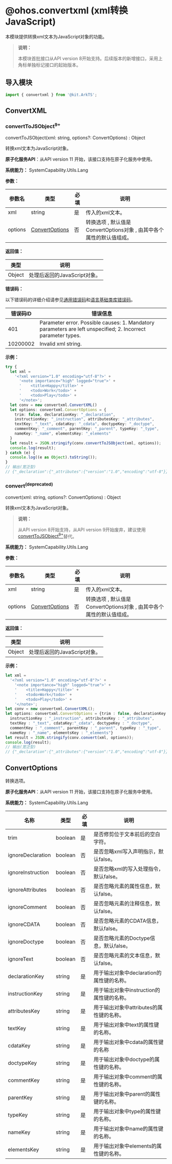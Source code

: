 # @ohos.convertxml (xml转换JavaScript)

本模块提供转换xml文本为JavaScript对象的功能。

> **说明：**
>
> 本模块首批接口从API version 8开始支持。后续版本的新增接口，采用上角标单独标记接口的起始版本。


## 导入模块

```ts
import { convertxml } from '@kit.ArkTS';
```

## ConvertXML

### convertToJSObject<sup>9+</sup>

convertToJSObject(xml: string, options?: ConvertOptions) : Object

转换xml文本为JavaScript对象。

**原子化服务API**：从API version 11 开始，该接口支持在原子化服务中使用。

**系统能力：** SystemCapability.Utils.Lang

**参数：**

| 参数名  | 类型                              | 必填 | 说明            |
| ------- | --------------------------------- | ---- | --------------- |
| xml     | string                            | 是   | 传入的xml文本。 |
| options | [ConvertOptions](#convertoptions) | 否   | 转换选项 , 默认值是ConvertOptions对象 , 由其中各个属性的默认值组成。  |

**返回值：**

| 类型   | 说明                         |
| ------ | ---------------------------- |
| Object | 处理后返回的JavaScript对象。 |

**错误码：**

以下错误码的详细介绍请参见[通用错误码](../errorcode-universal.md)和[语言基础类库错误码](errorcode-utils.md)。

| 错误码ID | 错误信息 |
| -------- | -------- |
| 401      | Parameter error. Possible causes: 1. Mandatory parameters are left unspecified; 2. Incorrect parameter types. |
| 10200002 | Invalid xml string. |

**示例：**

```ts
try {
  let xml =
    '<?xml version="1.0" encoding="utf-8"?>' +
      '<note importance="high" logged="true">' +
      '    <title>Happy</title>' +
      '    <todo>Work</todo>' +
      '    <todo>Play</todo>' +
      '</note>';
  let conv = new convertxml.ConvertXML()
  let options: convertxml.ConvertOptions = {
    trim: false, declarationKey: "_declaration",
    instructionKey: "_instruction", attributesKey: "_attributes",
    textKey: "_text", cdataKey: "_cdata", doctypeKey: "_doctype",
    commentKey: "_comment", parentKey: "_parent", typeKey: "_type",
    nameKey: "_name", elementsKey: "_elements"
  }
  let result = JSON.stringify(conv.convertToJSObject(xml, options));
  console.log(result);
} catch (e) {
  console.log((e as Object).toString());
}
// 输出(宽泛型)
// {"_declaration":{"_attributes":{"version":"1.0","encoding":"utf-8"}},"_elements":[{"_type":"element","_name":"note","_attributes":{"importance":"high","logged":"true"},"_elements":[{"_type":"element","_name":"title","_elements":[{"_type":"text","_text":"Happy"}]},{"_type":"element","_name":"todo","_elements":[{"_type":"text","_text":"Work"}]},{"_type":"element","_name":"todo","_elements":[{"_type":"text","_text":"Play"}]}]}]}
```

### convert<sup>(deprecated)</sup>

convert(xml: string, options?: ConvertOptions) : Object

转换xml文本为JavaScript对象。

> **说明：**
>
> 从API version 8开始支持，从API version 9开始废弃，建议使用[convertToJSObject<sup>9+</sup>](#converttojsobject9)替代。

**系统能力：** SystemCapability.Utils.Lang

**参数：**

| 参数名  | 类型                              | 必填 | 说明            |
| ------- | --------------------------------- | ---- | --------------- |
| xml     | string                            | 是   | 传入的xml文本。 |
| options | [ConvertOptions](#convertoptions) | 否   | 转换选项 , 默认值是ConvertOptions对象 , 由其中各个属性的默认值组成。  |

**返回值：**

| 类型   | 说明                         |
| ------ | ---------------------------- |
| Object | 处理后返回的JavaScript对象。 |

**示例：**

```ts
let xml =
  '<?xml version="1.0" encoding="utf-8"?>' +
    '<note importance="high" logged="true">' +
    '    <title>Happy</title>' +
    '    <todo>Work</todo>' +
    '    <todo>Play</todo>' +
    '</note>';
let conv = new convertxml.ConvertXML();
let options: convertxml.ConvertOptions = {trim : false, declarationKey:"_declaration",
  instructionKey : "_instruction", attributesKey : "_attributes",
  textKey : "_text", cdataKey:"_cdata", doctypeKey : "_doctype",
  commentKey : "_comment", parentKey : "_parent", typeKey : "_type",
  nameKey : "_name", elementsKey : "_elements"}
let result = JSON.stringify(conv.convert(xml, options));
console.log(result);
// 输出(宽泛型)
// {"_declaration":{"_attributes":{"version":"1.0","encoding":"utf-8"}},"_elements":[{"_type":"element","_name":"note","_attributes":{"importance":"high","logged":"true"},"_elements":[{"_type":"element","_name":"title","_elements":[{"_type":"text","_text":"Happy"}]},{"_type":"element","_name":"todo","_elements":[{"_type":"text","_text":"Work"}]},{"_type":"element","_name":"todo","_elements":[{"_type":"text","_text":"Play"}]}]}]}
```

## ConvertOptions

转换选项。

**原子化服务API**：从API version 11 开始，该接口支持在原子化服务中使用。

**系统能力：** SystemCapability.Utils.Lang

| 名称              | 类型 | 必填 | 说明                                                        |
| ----------------- | -------- | ---- | ----------------------------------------------------------- |
| trim              | boolean  | 是   | 是否修剪位于文本前后的空白字符。                 |
| ignoreDeclaration | boolean  | 否   | 是否忽略xml写入声明指示，默认false。                        |
| ignoreInstruction | boolean  | 否   | 是否忽略xml的写入处理指令，默认false。                      |
| ignoreAttributes  | boolean  | 否   | 是否忽略元素的属性信息，默认false。                   |
| ignoreComment     | boolean  | 否   | 是否忽略元素的注释信息，默认false。                         |
| ignoreCDATA       | boolean  | 否   | 是否忽略元素的CDATA信息，默认false。                        |
| ignoreDoctype     | boolean  | 否   | 是否忽略元素的Doctype信息，默认false。                      |
| ignoreText        | boolean  | 否   | 是否忽略元素的文本信息，默认false。                         |
| declarationKey    | string   | 是   | 用于输出对象中declaration的属性键的名称。 |
| instructionKey    | string   | 是   | 用于输出对象中instruction的属性键的名称。 |
| attributesKey     | string   | 是   | 用于输出对象中attributes的属性键的名称。   |
| textKey           | string   | 是   | 用于输出对象中text的属性键的名称。               |
| cdataKey          | string   | 是   | 用于输出对象中cdata的属性键的名称             |
| doctypeKey        | string   | 是   | 用于输出对象中doctype的属性键的名称。         |
| commentKey        | string   | 是   | 用于输出对象中comment的属性键的名称。         |
| parentKey         | string   | 是   | 用于输出对象中parent的属性键的名称。           |
| typeKey           | string   | 是   | 用于输出对象中type的属性键的名称。               |
| nameKey           | string   | 是   | 用于输出对象中name的属性键的名称。               |
| elementsKey       | string   | 是   | 用于输出对象中elements的属性键的名称。       |